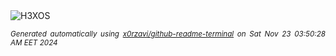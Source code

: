 <div align="justify">
<picture>
    <source media="(prefers-color-scheme: dark)" srcset="https://i.ibb.co/jgqWQBb/output-gif.gif">
    <source media="(prefers-color-scheme: light)" srcset="https://i.ibb.co/jgqWQBb/output-gif.gif">
    <img alt="H3XOS" src="https://i.ibb.co/jgqWQBb/output-gif.gif">
</picture>

<sub><i>Generated automatically using [x0rzavi/github-readme-terminal](https://github.com/x0rzavi/github-readme-terminal) on Sat Nov 23 03:50:28 AM EET 2024</i></sub>
</div>